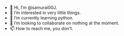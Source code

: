 - 👋 Hi, I’m @samurai00J.
- 👀 I’m interested in very little things.
- 🌱 I’m currently learning python.
- 💞️ I’m looking to collaborate on nothing at the moment.
- 📫 How to reach me, you don't.

<!---
samurai00J/samurai00J is a ✨ special ✨ repository because its `README.md` (this file) appears on your GitHub profile.
You can click the Preview link to take a look at your changes.
--->
